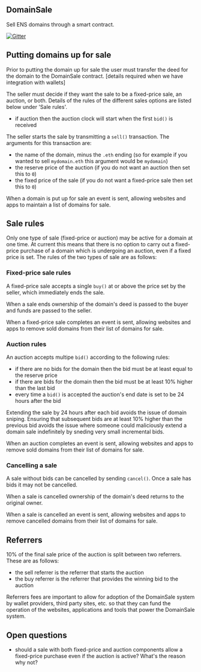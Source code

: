 ## DomainSale

Sell ENS domains through a smart contract.

[![Gitter](https://badges.gitter.im/Join%20Chat.svg)](https://gitter.im/wealdtech/domainsale?utm_source=badge&utm_medium=badge&utm_campaign=pr-badge)

## Putting domains up for sale

Prior to putting the domain up for sale the user must transfer the deed for the domain to the DomainSale contract.  [details required when we have integration with wallets]

The seller must decide if they want the sale to be a fixed-price sale, an auction, or both.  Details of the rules of the different sales options are listed below under 'Sale rules'.

  - if auction then the auction clock will start when the first `bid()` is received

The seller starts the sale by transmitting a `sell()` transaction.  The arguments for this transaction are:

  - the name of the domain, minus the `.eth` ending (so for example if you wanted to sell `mydomain.eth` this argument would be `mydomain`)
  - the reserve price of the auction (if you do not want an auction then set this to `0`)
  - the fixed price of the sale (if you do not want a fixed-price sale then set this to `0`)

When a domain is put up for sale an event is sent, allowing websites and apps to maintain a list of domains for sale.

## Sale rules

Only one type of sale (fixed-price or auction) may be active for a domain at one time.  At current this means that there is no option to carry out a fixed-price purchase of a domain which is undergoing an auction, even if a fixed price is set.  The rules of the two types of sale are as follows:

### Fixed-price sale rules

A fixed-price sale accepts a single `buy()` at or above the price set by the seller, which immediately ends the sale.

When a sale ends ownership of the domain's deed is passed to the buyer and funds are passed to the seller.

When a fixed-price sale completes an event is sent, allowing websites and apps to remove sold domains from their list of domains for sale.

### Auction rules

An auction accepts multipe `bid()` according to the following rules:

  - if there are no bids for the domain then the bid must be at least equal to the reserve price
  - if there are bids for the domain then the bid must be at least 10% higher than the last bid
  - every time a `bid()` is accepted the auction's end date is set to be 24 hours after the bid

Extending the sale by 24 hours after each bid avoids the issue of domain sniping.  Ensuring that subsequent bids are at least 10% higher than the previous bid avoids the issue where someone could maliciously extend a domain sale indefinitely by sneding very small incremental bids.

When an auction completes an event is sent, allowing websites and apps to remove sold domains from their list of domains for sale.

### Cancelling a sale

A sale without bids can be cancelled by sending `cancel()`.  Once a sale has bids it may not be cancelled.

When a sale is cancelled ownership of the domain's deed returns to the original owner.

When a sale is cancelled an event is sent, allowing websites and apps to remove cancelled domains from their list of domains for sale.

## Referrers

10% of the final sale price of the auction is split between two referrers.  These are as follows:

   - the sell referrer is the referrer that starts the auction
   - the buy referrer is the referrer that provides the winning bid to the auction

Referrers fees are important to allow for adoption of the DomainSale system by wallet providers, third party sites, etc. so that they can fund the operation of the websites, applications and tools that power the DomainSale system.

## Open questions

  - should a sale with both fixed-price and auction components allow a fixed-price purchase even if the auction is active?  What's the reason why not?

